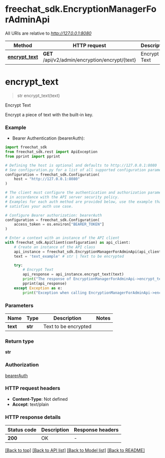 # freechat_sdk.EncryptionManagerForAdminApi

All URIs are relative to *http://127.0.0.1:8080*

Method | HTTP request | Description
------------- | ------------- | -------------
[**encrypt_text**](EncryptionManagerForAdminApi.md#encrypt_text) | **GET** /api/v2/admin/encryption/encrypt/{text} | Encrypt Text


# **encrypt_text**
> str encrypt_text(text)

Encrypt Text

Encrypt a piece of text with the built-in key.

### Example

* Bearer Authentication (bearerAuth):

```python
import freechat_sdk
from freechat_sdk.rest import ApiException
from pprint import pprint

# Defining the host is optional and defaults to http://127.0.0.1:8080
# See configuration.py for a list of all supported configuration parameters.
configuration = freechat_sdk.Configuration(
    host = "http://127.0.0.1:8080"
)

# The client must configure the authentication and authorization parameters
# in accordance with the API server security policy.
# Examples for each auth method are provided below, use the example that
# satisfies your auth use case.

# Configure Bearer authorization: bearerAuth
configuration = freechat_sdk.Configuration(
    access_token = os.environ["BEARER_TOKEN"]
)

# Enter a context with an instance of the API client
with freechat_sdk.ApiClient(configuration) as api_client:
    # Create an instance of the API class
    api_instance = freechat_sdk.EncryptionManagerForAdminApi(api_client)
    text = 'text_example' # str | Text to be encrypted

    try:
        # Encrypt Text
        api_response = api_instance.encrypt_text(text)
        print("The response of EncryptionManagerForAdminApi->encrypt_text:\n")
        pprint(api_response)
    except Exception as e:
        print("Exception when calling EncryptionManagerForAdminApi->encrypt_text: %s\n" % e)
```



### Parameters


Name | Type | Description  | Notes
------------- | ------------- | ------------- | -------------
 **text** | **str**| Text to be encrypted | 

### Return type

**str**

### Authorization

[bearerAuth](../README.md#bearerAuth)

### HTTP request headers

 - **Content-Type**: Not defined
 - **Accept**: text/plain

### HTTP response details

| Status code | Description | Response headers |
|-------------|-------------|------------------|
**200** | OK |  -  |

[[Back to top]](#) [[Back to API list]](../README.md#documentation-for-api-endpoints) [[Back to Model list]](../README.md#documentation-for-models) [[Back to README]](../README.md)

